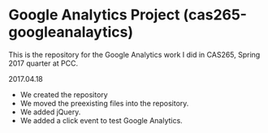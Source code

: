 #  Google Analytics Project (cas265-googleanalaytics)
This is the repository for the Google Analytics work I did in CAS265, Spring 2017 quarter at PCC.

2017.04.18
* We created the repository
* We moved the preexisting files into the repository.
* We added jQuery.
* We added a click event to test Google Analytics.